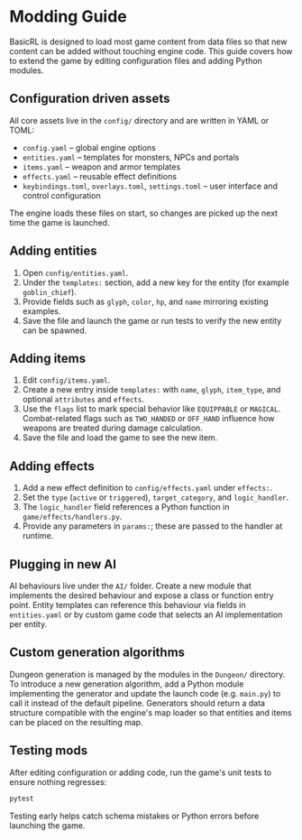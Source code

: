# Modding Guide

BasicRL is designed to load most game content from data files so that new content can be added without touching engine code.  This guide covers how to extend the game by editing configuration files and adding Python modules.

## Configuration driven assets

All core assets live in the `config/` directory and are written in YAML or TOML:

- `config.yaml` – global engine options
- `entities.yaml` – templates for monsters, NPCs and portals
- `items.yaml` – weapon and armor templates
- `effects.yaml` – reusable effect definitions
- `keybindings.toml`, `overlays.toml`, `settings.toml` – user interface and control configuration

The engine loads these files on start, so changes are picked up the next time the game is launched.

## Adding entities

1. Open `config/entities.yaml`.
2. Under the `templates:` section, add a new key for the entity (for example `goblin_chief`).
3. Provide fields such as `glyph`, `color`, `hp`, and `name` mirroring existing examples.
4. Save the file and launch the game or run tests to verify the new entity can be spawned.

## Adding items

1. Edit `config/items.yaml`.
2. Create a new entry inside `templates:` with `name`, `glyph`, `item_type`, and optional `attributes` and `effects`.
3. Use the `flags` list to mark special behavior like `EQUIPPABLE` or `MAGICAL`.  Combat-related flags such as `TWO_HANDED` or `OFF_HAND` influence how weapons are treated during damage calculation.
4. Save the file and load the game to see the new item.

## Adding effects

1. Add a new effect definition to `config/effects.yaml` under `effects:`.
2. Set the `type` (`active` or `triggered`), `target_category`, and `logic_handler`.
3. The `logic_handler` field references a Python function in `game/effects/handlers.py`.
4. Provide any parameters in `params:`; these are passed to the handler at runtime.

## Plugging in new AI

AI behaviours live under the `AI/` folder.  Create a new module that implements the desired behaviour and expose a class or function entry point.  Entity templates can reference this behaviour via fields in `entities.yaml` or by custom game code that selects an AI implementation per entity.

## Custom generation algorithms

Dungeon generation is managed by the modules in the `Dungeon/` directory.  To introduce a new generation algorithm, add a Python module implementing the generator and update the launch code (e.g. `main.py`) to call it instead of the default pipeline.  Generators should return a data structure compatible with the engine's map loader so that entities and items can be placed on the resulting map.

## Testing mods

After editing configuration or adding code, run the game's unit tests to ensure nothing regresses:

```bash
pytest
```

Testing early helps catch schema mistakes or Python errors before launching the game.
